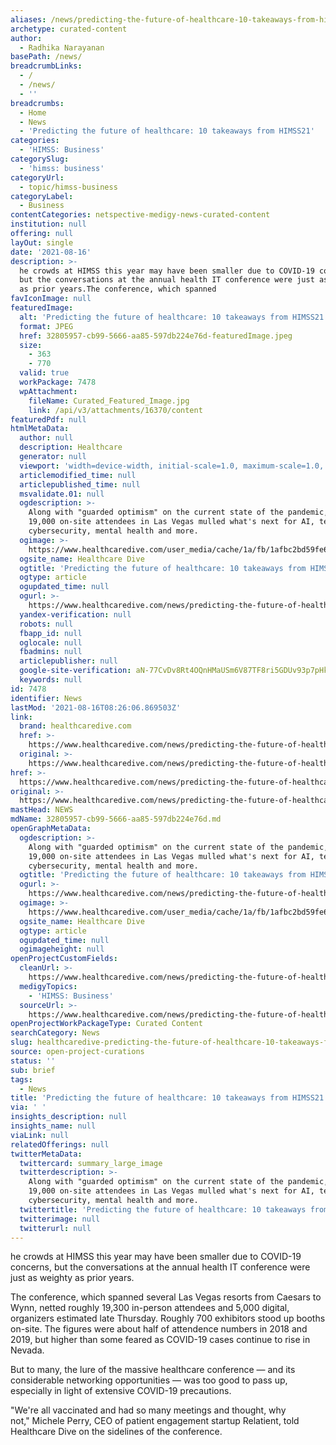 ```yaml
---
aliases: /news/predicting-the-future-of-healthcare-10-takeaways-from-himss21
archetype: curated-content
author:
  - Radhika Narayanan
basePath: /news/
breadcrumbLinks:
  - /
  - /news/
  - ''
breadcrumbs:
  - Home
  - News
  - 'Predicting the future of healthcare: 10 takeaways from HIMSS21'
categories:
  - 'HIMSS: Business'
categorySlug:
  - 'himss: business'
categoryUrl:
  - topic/himss-business
categoryLabel:
  - Business
contentCategories: netspective-medigy-news-curated-content
institution: null
offering: null
layOut: single
date: '2021-08-16'
description: >-
  he crowds at HIMSS this year may have been smaller due to COVID-19 concerns,
  but the conversations at the annual health IT conference were just as weighty
  as prior years.The conference, which spanned 
favIconImage: null
featuredImage:
  alt: 'Predicting the future of healthcare: 10 takeaways from HIMSS21'
  format: JPEG
  href: 32805957-cb99-5666-aa85-597db224e76d-featuredImage.jpeg
  size:
    - 363
    - 770
  valid: true
  workPackage: 7478
  wpAttachment:
    fileName: Curated_Featured_Image.jpg
    link: /api/v3/attachments/16370/content
featuredPdf: null
htmlMetaData:
  author: null
  description: Healthcare
  generator: null
  viewport: 'width=device-width, initial-scale=1.0, maximum-scale=1.0, user-scalable=0'
  articlemodified_time: null
  articlepublished_time: null
  msvalidate.01: null
  ogdescription: >-
    Along with "guarded optimism" on the current state of the pandemic, some
    19,000 on-site attendees in Las Vegas mulled what's next for AI, telehealth,
    cybersecurity, mental health and more.
  ogimage: >-
    https://www.healthcaredive.com/user_media/cache/1a/fb/1afbc2bd59fe62caa4ff1209e60da05e.jpg
  ogsite_name: Healthcare Dive
  ogtitle: 'Predicting the future of healthcare: 10 takeaways from HIMSS21'
  ogtype: article
  ogupdated_time: null
  ogurl: >-
    https://www.healthcaredive.com/news/predicting-the-future-of-healthcare-10-takeaways-from-himss21/604927/
  yandex-verification: null
  robots: null
  fbapp_id: null
  oglocale: null
  fbadmins: null
  articlepublisher: null
  google-site-verification: aN-77CvDv8Rt4OQnHMaUSm6V87TF8ri5GDUv93p7pHk
  keywords: null
id: 7478
identifier: News
lastMod: '2021-08-16T08:26:06.869503Z'
link:
  brand: healthcaredive.com
  href: >-
    https://www.healthcaredive.com/news/predicting-the-future-of-healthcare-10-takeaways-from-himss21/604927/
  original: >-
    https://www.healthcaredive.com/news/predicting-the-future-of-healthcare-10-takeaways-from-himss21/604927/
href: >-
  https://www.healthcaredive.com/news/predicting-the-future-of-healthcare-10-takeaways-from-himss21/604927/
original: >-
  https://www.healthcaredive.com/news/predicting-the-future-of-healthcare-10-takeaways-from-himss21/604927/
mastHead: NEWS
mdName: 32805957-cb99-5666-aa85-597db224e76d.md
openGraphMetaData:
  ogdescription: >-
    Along with "guarded optimism" on the current state of the pandemic, some
    19,000 on-site attendees in Las Vegas mulled what's next for AI, telehealth,
    cybersecurity, mental health and more.
  ogtitle: 'Predicting the future of healthcare: 10 takeaways from HIMSS21'
  ogurl: >-
    https://www.healthcaredive.com/news/predicting-the-future-of-healthcare-10-takeaways-from-himss21/604927/
  ogimage: >-
    https://www.healthcaredive.com/user_media/cache/1a/fb/1afbc2bd59fe62caa4ff1209e60da05e.jpg
  ogsite_name: Healthcare Dive
  ogtype: article
  ogupdated_time: null
  ogimageheight: null
openProjectCustomFields:
  cleanUrl: >-
    https://www.healthcaredive.com/news/predicting-the-future-of-healthcare-10-takeaways-from-himss21/604927/
  medigyTopics:
    - 'HIMSS: Business'
  sourceUrl: >-
    https://www.healthcaredive.com/news/predicting-the-future-of-healthcare-10-takeaways-from-himss21/604927/
openProjectWorkPackageType: Curated Content
searchCategory: News
slug: healthcaredive-predicting-the-future-of-healthcare-10-takeaways-from-himss21
source: open-project-curations
status: ''
sub: brief
tags:
  - News
title: 'Predicting the future of healthcare: 10 takeaways from HIMSS21'
via: ' '
insights_description: null
insights_name: null
viaLink: null
relatedOfferings: null
twitterMetaData:
  twittercard: summary_large_image
  twitterdescription: >-
    Along with "guarded optimism" on the current state of the pandemic, some
    19,000 on-site attendees in Las Vegas mulled what's next for AI, telehealth,
    cybersecurity, mental health and more.
  twittertitle: 'Predicting the future of healthcare: 10 takeaways from HIMSS21'
  twitterimage: null
  twitterurl: null
---
```

<p>he crowds at HIMSS this year may have been smaller due to COVID-19 concerns, but the conversations at the annual health IT conference were just as weighty as prior years.</p><p>The conference, which spanned several Las Vegas resorts from Caesars to Wynn, netted roughly 19,300 in-person attendees and 5,000 digital, organizers estimated late Thursday. Roughly 700 exhibitors stood up booths on-site. The figures were about half of attendence numbers in 2018 and 2019, but higher than some feared as COVID-19 cases continue to rise in Nevada.</p><p>But to many, the lure of the massive healthcare conference — and its considerable networking opportunities — was too good to pass up, especially in light of extensive COVID-19 precautions.</p><p>"We're all vaccinated and had so many meetings and thought, why not,"&nbsp;Michele Perry, CEO of patient engagement startup Relatient, told Healthcare Dive on the sidelines of the conference.</p>
